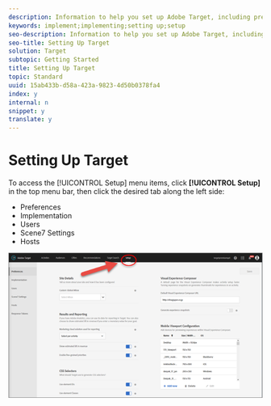 ```yaml
---
description: Information to help you set up Adobe Target, including preferences, implementation, user management, Scene7 settings, and host management.
keywords: implement;implementing;setting up;setup
seo-description: Information to help you set up Adobe Target, including preferences, implementation, user management, Scene7 settings, and host management.
seo-title: Setting Up Target
solution: Target
subtopic: Getting Started
title: Setting Up Target
topic: Standard
uuid: 15ab433b-d58a-423a-9823-4d50b0378fa4
index: y
internal: n
snippet: y
translate: y
---
```


# Setting Up Target

To access the [!UICONTROL  Setup] menu items, click **[!UICONTROL  Setup]** in the top menu bar, then click the desired tab along the left side: 


* Preferences
* Implementation
* Users
* Scene7 Settings
* Hosts


![](assets/setup_menu.png) 
